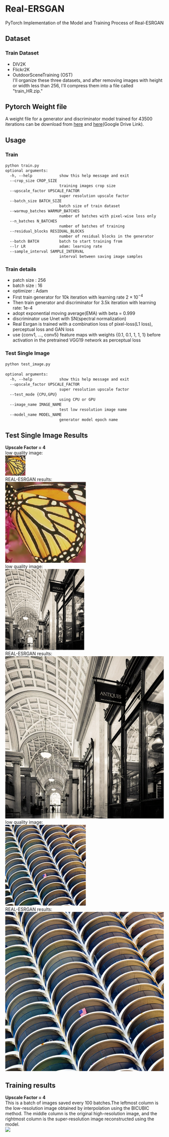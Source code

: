 # Real-ERSGAN  
PyTorch Implementation of the Model and Training Process of Real-ESRGAN  
## Dataset  
### Train Dataset  
- DIV2K  
- Flickr2K  
- OutdoorSceneTraining (OST)  
I'll organize these three datasets, and after removing images with height or width less than 256, I'll compress them into a file called "train_HR.zip."  
## Pytorch Weight file  
A weight file for a generator and discriminator model trained for 43500 iterations can be download from [here](https://drive.google.com/file/d/1Usyk3KImjDgwBs8w55yhF4tD9QKK77X-/view?usp=sharing) and [here](https://drive.google.com/file/d/1ybBI3i6-lWihVwZY5cg4JBygWwUggck1/view?usp=sharing)(Google Drive Link).  
## Usage  
### Train  
```
python train.py
optional arguments:
  -h, --help            show this help message and exit
  --crop_size CROP_SIZE
                        training images crop size
  --upscale_factor UPSCALE_FACTOR
                        super resolution upscale factor
  --batch_size BATCH_SIZE
                        batch size of train dataset
  --warmup_batches WARMUP_BATCHES
                        number of batches with pixel-wise loss only
  --n_batches N_BATCHES
                        number of batches of training
  --residual_blocks RESIDUAL_BLOCKS
                        number of residual blocks in the generator
  --batch BATCH         batch to start training from
  --lr LR               adam: learning rate
  --sample_interval SAMPLE_INTERVAL
                        interval between saving image samples
```  
### Train details  
- patch size : 256  
- batch size : 16  
- optimizer : Adam
- First train generator for 10k iteration with learning rate $2\times 10^{-4}$  
- Then train generator and discriminator for 3.5k iteration with learning rate: 1e-4  
- adopt exponential moving average(EMA) with beta = 0.999
- discriminator use Unet with SN(spectral normalization)  
- Real Esrgan is trained with a combination loss of pixel-loss(L1 loss), perceptual loss and GAN loss  
- use {conv1, ..., conv5} feature maps with weights {0.1, 0.1, 1, 1, 1} before activation in the pretrained VGG19 network as perceptual loss  
### Test Single Image  
```
python test_image.py  

optional arguments:
  -h, --help            show this help message and exit
  --upscale_factor UPSCALE_FACTOR
                        super resolution upscale factor
  --test_mode {CPU,GPU}
                        using CPU or GPU
  --image_name IMAGE_NAME
                        test low resolution image name
  --model_name MODEL_NAME
                        generator model epoch name
```  
## Test Single Image Results  
**Upscale Factor = 4**  
low quality image:  
![](assets/Set5_003.png)  
REAL-ESRGAN results:  
![](assets/out_srf_4_Set5_003.png)  
low quality image:  
![](assets/Urban100_083.png)  
REAL-ESRGAN results:  
![](assets/out_srf_4_Urban100_083.png)  
low quality image:  
![](assets/Urban100_100.png)  
REAL-ESRGAN results:  
![](assets/out_srf_4_Urban100_100.png)  
## Training results  
**Upscale Factor = 4**  
This is a batch of images saved every 100 batches.The leftmost column is the low-resolution image obtained by interpolation using the BICUBIC method. The middle column is the original high-resolution image, and the rightmost column is the super-resolution image reconstructed using the model.  
![](images/training/43500.png)